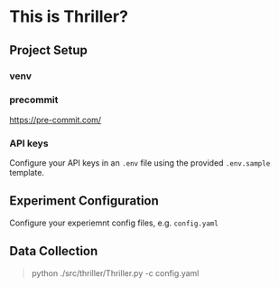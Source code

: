# This is Thriller?

## Project Setup

### venv

### precommit

https://pre-commit.com/

### API keys

Configure your API keys in an `.env` file using the provided `.env.sample` template.

## Experiment Configuration

Configure your experiemnt config files, e.g. `config.yaml`

## Data Collection

> python ./src/thriller/Thriller.py -c config.yaml
